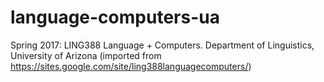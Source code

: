 # language-computers-ua

Spring 2017: LING388 Language + Computers. Department of Linguistics, University of Arizona (imported from https://sites.google.com/site/ling388languagecomputers/)
